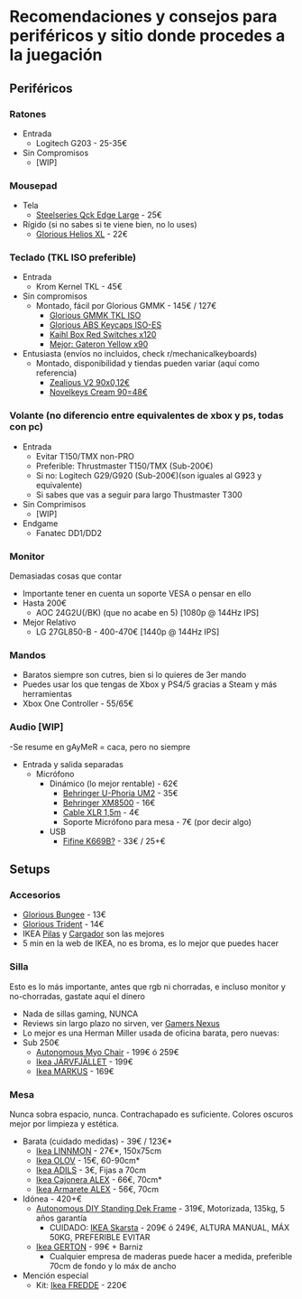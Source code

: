 # Recomendaciones y consejos para periféricos y sitio donde procedes a la juegación
## Periféricos

### Ratones
- Entrada
  - Logitech G203 - 25-35€
- Sin Compromisos
  - [WIP]

### Mousepad
- Tela
  - [Steelseries Qck Edge Large](https://es.steelseries.com/gaming-mousepads/qck-edge-series?size=l) - 25€
- Rígido (si no sabes si te viene bien, no lo uses)
  - [Glorious Helios XL](https://www.coolmod.com/glorious-pc-gaming-race-helios-xl-alfombrilla-precio) - 22€
  
### Teclado (TKL ISO preferible)
- Entrada
  - Krom Kernel TKL - 45€
- Sin compromisos
  - Montado, fácil por Glorious GMMK - 145€ / 127€
    - [Glorious GMMK TKL ISO](https://www.coolmod.com/glorious-pc-gaming-race-gmmk-tkl-iso-layout-teclado-precio)
    - [Glorious ABS Keycaps ISO-ES](https://www.coolmod.com/glorious-pc-gaming-race-abs-keycaps-105-es-layout-negro-teclas-precio)
    - [Kaihl Box Red Switches x120](https://www.coolmod.com/glorious-pc-gaming-race-kailh-box-red-switches-120-piezas-interruptores-teclado-precio)
    - [Mejor: Gateron Yellow x90](https://candykeys.com/product/gateron-yellow-ks-9)
- Entusiasta (envíos no incluidos, check r/mechanicalkeyboards)
  - Montado, disponibilidad y tiendas pueden variar (aquí como referencia)
    - [Zealious V2 90x0,12€](https://mechanicalkeyboards.com/shop/index.php?l=product_detail&p=5238)
    - [Novelkeys Cream 90=48€](https://novelkeys.xyz/products/novelkeys-cream-switches)

### Volante (no diferencio entre equivalentes de xbox y ps, todas con pc)
- Entrada
  - Evitar T150/TMX non-PRO
  - Preferible: Thrustmaster T150/TMX (Sub-200€)
  - Si no: Logitech G29/G920 (Sub-200€)(son iguales al G923 y equivalente)
  - Si sabes que vas a seguir para largo Thustmaster T300
- Sin Comprimisos
  - [WIP]
- Endgame
  - Fanatec DD1/DD2

### Monitor
Demasiadas cosas que contar
- Importante tener en cuenta un soporte VESA o pensar en ello
- Hasta 200€
  - AOC 24G2U(/BK) (que no acabe en 5) [1080p @ 144Hz IPS]
- Mejor Relativo
  - LG 27GL850-B - 400-470€ [1440p @ 144Hz IPS]

### Mandos
- Baratos siempre son cutres, bien si lo quieres de 3er mando
- Puedes usar los que tengas de Xbox y PS4/5 gracias a Steam y más herramientas
- Xbox One Controller - 55/65€

### Audio [WIP]
-Se resume en gAyMeR = caca, pero no siempre
- Entrada y salida separadas
  - Micrófono
    - Dinámico (lo mejor rentable) - 62€
      - [Behringer U-Phoria UM2](https://www.amazon.es/Behringer-UM2-Interface-audio-sampleado/dp/B00EK1OTZC) - 35€
      - [Behringer XM8500](https://www.thomann.de/es/behringer_xm8500.htm) - 16€
      - [Cable XLR 1,5m](https://www.thomann.de/es/the_sssnake_sk23315_xlr_patch.htm) - 4€
      - Soporte Micrófono para mesa - 7€ (por decir algo)
    - USB
      - [Fifine K669B?](https://www.amazon.es/FIFINE-Micrófono-Condensador-Ordenadores-Transmisión/dp/B07QC5W7G9) - 33€ / 25+€


## Setups
### Accesorios
- [Glorious Bungee](https://www.amazon.es/Glorious-PC-Gaming-Race-Bungee/dp/B07MVMPX9D) - 13€
- [Glorious Trident](https://www.coolmod.com/glorious-pc-gaming-race-trident-accesorio-auriculares-precio) - 14€
- IKEA [Pilas](https://www.ikea.com/es/es/p/ladda-pila-recargable-70303876/) y [Cargador](https://www.ikea.com/es/es/p/kvarts-cargador-pilas-80446667/) son las mejores
- 5 min en la web de IKEA, no es broma, es lo mejor que puedes hacer

### Silla
Esto es lo más importante, antes que rgb ni chorradas, e incluso monitor y no-chorradas, gastate aquí el dinero
- Nada de sillas gaming, NUNCA
- Reviews sin largo plazo no sirven, ver [Gamers Nexus](https://www.youtube.com/watch?v=9Yhc6mmdJC4)
- Lo mejor es una Herman Miller usada de oficina barata, pero nuevas:
- Sub 250€
  - [Autonomous Myo Chair](https://www.autonomous.ai/office-chairs/ergonomic-computer-chair?option1572=1942&option1573=1945) - 199€ ó 259€
  - [Ikea JÄRVFJÄLLET](https://www.ikea.com/es/es/p/jarvfjallet-silla-trabajo-con-reposabrazos-gunnared-gris-oscuro-negro-s99275632/) - 199€
  - [Ikea MARKUS](https://www.ikea.com/es/es/p/markus-silla-trabajo-glose-negro-40103100/) - 169€

### Mesa
Nunca sobra espacio, nunca. Contrachapado es suficiente. Colores oscuros mejor por limpieza y estética.
- Barata (cuidado medidas) - 39€ / 123€*
  - [Ikea LINNMON](https://www.ikea.com/es/es/p/linnmon-tablero-negro-marron-10251352/) - 27€*, 150x75cm
  - [Ikea OLOV](https://www.ikea.com/es/es/p/olov-pata-regulable-negro-30264301/) - 15€, 60-90cm*
  - [Ikea ADILS](https://www.ikea.com/es/es/p/adils-pata-negro-70217973/) - 3€, Fijas a 70cm
  - [Ikea Cajonera ALEX](https://www.ikea.com/es/es/p/alex-cajonera-blanco-10192824/) - 66€, 70cm*
  - [Ikea Armarete ALEX](https://www.ikea.com/es/es/p/alex-almacenaje-blanco-60192826/) - 56€, 70cm
- Idónea - 420+€
  - [Autonomous DIY Standing Dek Frame](https://www.autonomous.ai/standing-desks/diy-smart-desk-kit?option16=37&option17=1881) - 319€, Motorizada, 135kg, 5 años garantía 
    - CUIDADO: [IKEA Skarsta](https://www.ikea.com/es/es/p/skarsta-escritorio-sentado-de-pie-blanco-s59324818/) - 209€ ó 249€, ALTURA MANUAL, MÁX 50KG, PREFERIBLE EVITAR
  - [Ikea GERTON](https://www.ikea.com/es/es/p/gerton-tablero-haya-50106773/) - 99€ + Barniz
    - Cualquier empresa de maderas puede hacer a medida, preferible 70cm de fondo y lo máx de ancho
- Mención especial
  - Kit: [Ikea FREDDE](https://www.ikea.com/es/es/p/fredde-escritorio-negro-50219044/) - 220€




